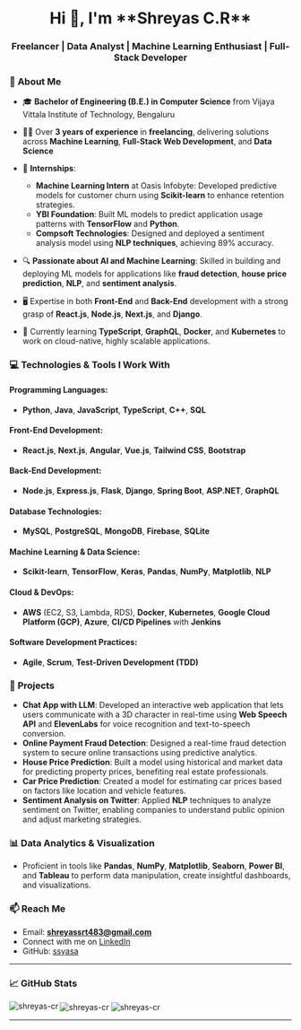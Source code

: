 <h1 align="center">Hi 👋, I'm **Shreyas C.R** </h1>  
<h3 align="center">Freelancer | Data Analyst | Machine Learning Enthusiast | Full-Stack Developer</h3>


### 📝 **About Me**

- 🎓 **Bachelor of Engineering (B.E.) in Computer Science** from Vijaya Vittala Institute of Technology, Bengaluru

- 👨‍💻 Over **3 years of experience** in **freelancing**, delivering solutions across **Machine Learning**, **Full-Stack Web Development**, and **Data Science**

- 💼 **Internships**:
  - **Machine Learning Intern** at Oasis Infobyte: Developed predictive models for customer churn using **Scikit-learn** to enhance retention strategies.
  - **YBI Foundation**: Built ML models to predict application usage patterns with **TensorFlow** and **Python**.
  - **Compsoft Technologies**: Designed and deployed a sentiment analysis model using **NLP techniques**, achieving 89% accuracy.

- 🔍 **Passionate about AI and Machine Learning**: Skilled in building and deploying ML models for applications like **fraud detection**, **house price prediction**, **NLP**, and **sentiment analysis**.

- 🖥️ Expertise in both **Front-End** and **Back-End** development with a strong grasp of **React.js**, **Node.js**, **Next.js**, and **Django**.

- 🌱 Currently learning **TypeScript**, **GraphQL**, **Docker**, and **Kubernetes** to work on cloud-native, highly scalable applications.

### 💻 **Technologies & Tools I Work With**

#### **Programming Languages**:
- **Python**, **Java**, **JavaScript**, **TypeScript**, **C++**, **SQL**

#### **Front-End Development**:
- **React.js**, **Next.js**, **Angular**, **Vue.js**, **Tailwind CSS**, **Bootstrap**

#### **Back-End Development**:
- **Node.js**, **Express.js**, **Flask**, **Django**, **Spring Boot**, **ASP.NET**, **GraphQL**

#### **Database Technologies**:
- **MySQL**, **PostgreSQL**, **MongoDB**, **Firebase**, **SQLite**

#### **Machine Learning & Data Science**:
- **Scikit-learn**, **TensorFlow**, **Keras**, **Pandas**, **NumPy**, **Matplotlib**, **NLP**

#### **Cloud & DevOps**:
- **AWS** (EC2, S3, Lambda, RDS), **Docker**, **Kubernetes**, **Google Cloud Platform (GCP)**, **Azure**, **CI/CD Pipelines** with **Jenkins**

#### **Software Development Practices**:
- **Agile**, **Scrum**, **Test-Driven Development (TDD)**

### 🧠 **Projects**
- **Chat App with LLM**: Developed an interactive web application that lets users communicate with a 3D character in real-time using **Web Speech API** and **ElevenLabs** for voice recognition and text-to-speech conversion.
- **Online Payment Fraud Detection**: Designed a real-time fraud detection system to secure online transactions using predictive analytics.
- **House Price Prediction**: Built a model using historical and market data for predicting property prices, benefiting real estate professionals.
- **Car Price Prediction**: Created a model for estimating car prices based on factors like location and vehicle features.
- **Sentiment Analysis on Twitter**: Applied **NLP** techniques to analyze sentiment on Twitter, enabling companies to understand public opinion and adjust marketing strategies.

### 📊 **Data Analytics & Visualization**
- Proficient in tools like **Pandas**, **NumPy**, **Matplotlib**, **Seaborn**, **Power BI**, and **Tableau** to perform data manipulation, create insightful dashboards, and visualizations.

### 📫 **Reach Me**
- Email: **shreyassrt483@gmail.com**
- Connect with me on [LinkedIn](https://www.linkedin.com/in/shreyas-c-r-777b4229a)
- GitHub: [ssyasa](https://github.com/ssyasa)

---

### 📈 **GitHub Stats**
<p>
  <img align="left" src="https://github-readme-stats.vercel.app/api/top-langs?username=shreyas-cr&show_icons=true&locale=en&layout=compact" alt="shreyas-cr" />
  <img align="center" src="https://github-readme-stats.vercel.app/api?username=shreyas-cr&show_icons=true&locale=en" alt="shreyas-cr" />
  <img align="center" src="https://github-readme-streak-stats.herokuapp.com/?user=shreyas-cr" alt="shreyas-cr" />
</p>

---
